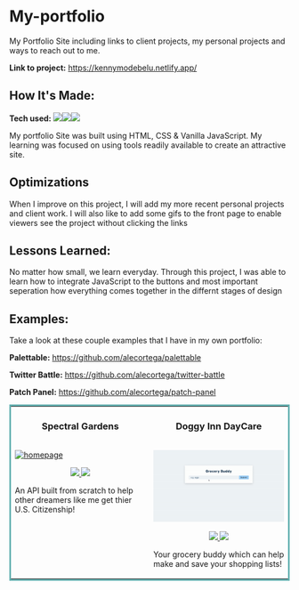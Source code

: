 # My-portfolio
My Portfolio Site including links to client projects, my personal projects and ways to reach out to me.

**Link to project:** https://kennymodebelu.netlify.app/

## How It's Made:

**Tech used:** <img src="https://img.shields.io/static/v1?label=|&message=HTML5&color=23555f&style=plastic&logo=html5"/><img src="https://img.shields.io/static/v1?label=|&message=CSS3&color=285f65&style=plastic&logo=css3"/><img src="https://img.shields.io/static/v1?label=|&message=JAVASCRIPT&color=3c7f5d&style=plastic&logo=javascript"/>

My portfolio Site was built using HTML, CSS & Vanilla JavaScript. My learning was focused on using tools readily available to create an attractive site.

## Optimizations

When I improve on this project, I will add my more recent personal projects and client work. I will also like to add some gifs to the front page to enable viewers see the project without clicking the links

## Lessons Learned:

No matter how small, we learn everyday. Through this project, I was able to learn how to integrate JavaScript to the buttons and most important seperation how everything comes together in the differnt stages of design

## Examples:
Take a look at these couple examples that I have in my own portfolio:

**Palettable:** https://github.com/alecortega/palettable

**Twitter Battle:** https://github.com/alecortega/twitter-battle

**Patch Panel:** https://github.com/alecortega/patch-panel

<table bordercolor="#66b2b2">
  
  
  <tr>
      <td width="50%" valign="top">
      <h3 align="center">Spectral Gardens</h3>
        <br />
        <a target="_blank" href="https://american-citizenship-test.herokuapp.com/">
            <img src="https://user-images.githubusercontent.com/101214978/177057652-c6cd5942-b8b0-4d51-948b-a84079286ee0.jpeg" width="100%" alt="homepage"/>
        </a>
        <br />
        <p align="center">
          
  <a href="https://github.com/brendondsouza/US-citizenship-test-api" target="_blank">
    <img src="https://img.shields.io/static/v1?label=|&message=REPO&color=23555f&style=plastic&logo=github&logo-color=white"/>
  </a>  
  <a href="https://american-citizenship-test.herokuapp.com/" target="_blank">
    <img src="https://img.shields.io/static/v1?label=|&message=WEBSITE&color=cdf998&style=plastic&logo=wordpress&logo-color=white"/>
  </a>
      </p>
        <p>An API built from scratch to help other dreamers like me get thier U.S. Citizenship!</p>
    </td>
    <td width="50%" valign="top">
      <h3 align="center">Doggy Inn DayCare</h3>
      <br />
        <a target="_blank" href="https://doggyinndaycare.netlify.app/">
          <img src="https://github.com/brendondsouza/Grocery-buddy-react/blob/main/grocery-buddy.gif" width="100%" alt="my portfolio"/>
        </a>
      <br />
        <p align="center">
  <a href="https://github.com/brendondsouza/Grocery-buddy-react" target="_blank">
    <img src="https://img.shields.io/static/v1?label=|&message=REPO&color=23555f&style=plastic&logo=github&logo-color=white"/>
  </a>
  <a href="https://yourgrocerybuddy.netlify.app/" target="_blank">
    <img src="https://img.shields.io/static/v1?label=|&message=WEBSITE&color=cdf998&style=plastic&logo=wordpress&logo-color=white"/>
  </a>
      </p>
        <p>Your grocery buddy which can help make and save your shopping lists!</p>
    </td>
  </tr>
</table>
